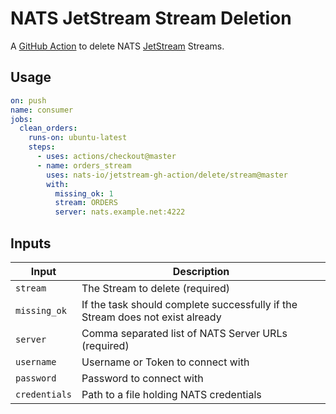 # NATS JetStream Stream Deletion

A [GitHub Action](https://github.com/features/actions) to delete NATS [JetStream](https://github.com/nats-io/jetstream#readme) Streams.

## Usage

```yaml
on: push
name: consumer
jobs:
  clean_orders:
    runs-on: ubuntu-latest
    steps:
      - uses: actions/checkout@master
      - name: orders_stream
        uses: nats-io/jetstream-gh-action/delete/stream@master
        with:
          missing_ok: 1
          stream: ORDERS
          server: nats.example.net:4222
```

## Inputs

|Input|Description|
|-----|-----------|
|`stream`|The Stream to delete (required)|
|`missing_ok`|If the task should complete successfully if the Stream does not exist already|
|`server`|Comma separated list of NATS Server URLs (required)|
|`username`|Username or Token to connect with|
|`password`|Password to connect with|
|`credentials`|Path to a file holding NATS credentials|
